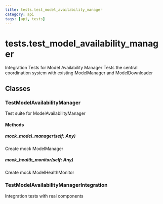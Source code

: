 ```yaml
---
title: tests.test_model_availability_manager
category: api
tags: [api, tests]
---
```


# tests.test_model_availability_manager

Integration Tests for Model Availability Manager
Tests the central coordination system with existing ModelManager and ModelDownloader

## Classes

### TestModelAvailabilityManager

Test suite for ModelAvailabilityManager

#### Methods

##### mock_model_manager(self: Any)

Create mock ModelManager

##### mock_health_monitor(self: Any)

Create mock ModelHealthMonitor

### TestModelAvailabilityManagerIntegration

Integration tests with real components

